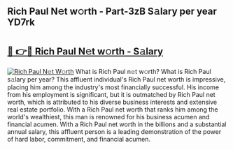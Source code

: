 ## Rich Paul N𝚎t w𝚘rth - Part-3zB S𝚊lary per year YD7rk

# <h2><a href="http://gc1hvue.nevu.top/?p=Rich+Paul">🔗 👉🔴 Rich Paul N𝚎t w𝚘rth - S𝚊lary</a></h2>

[![Rich Paul N𝚎t W𝚘rth](https://i.imgur.com/Oavwk0R.jpeg)](http://gc1hvue.nevu.top/?p=Rich+Paul)
What is Rich Paul n𝚎t w𝚘rth? What is Rich Paul s𝚊lary per year?
This affluent individual's Rich Paul net worth is impressive, placing him among the industry's most financially successful. His income from his employment is significant, but it is outmatched by Rich Paul net worth, which is attributed to his diverse business interests and extensive real estate portfolio. With a Rich Paul net worth that ranks him among the world's wealthiest, this man is renowned for his business acumen and financial acumen. With a Rich Paul net worth in the billions and a substantial annual salary, this affluent person is a leading demonstration of the power of hard labor, commitment, and financial acumen.
